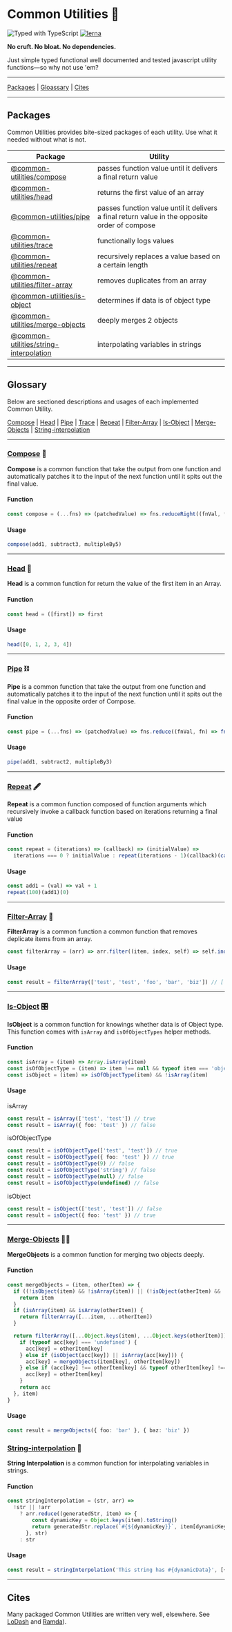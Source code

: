 # Common Utilities 🧰

![Typed with TypeScript](https://flat.badgen.net/badge/icon/Typed?icon=typescript&label&labelColor=blue&color=555555)
[![lerna](https://img.shields.io/badge/maintained%20with-lerna-cc00ff.svg)](https://lerna.js.org/)

**No cruft. No bloat. No dependencies.**

Just simple typed functional well documented and tested javascript utility functions—so why not use 'em?

---

[Packages](#packages) | [Gloassary](#glossary) | [Cites](#cites)

---

## Packages

Common Utilities provides bite-sized packages of each utility. Use what it needed without what is not.

| Package                                                                  | Utility                                                                                       |
| ------------------------------------------------------------------------ | --------------------------------------------------------------------------------------------- |
| [@common-utilities/compose](/packages/compose)                           | passes function value until it delivers a final return value                                  |
| [@common-utilities/head](/packages/head)                                 | returns the first value of an array                                                           |
| [@common-utilities/pipe](/packages/pipe)                                 | passes function value until it delivers a final return value in the opposite order of compose |
| [@common-utilities/trace](/packages/trace)                               | functionally logs values                                                                      |
| [@common-utilities/repeat](/packages/repeat)                             | recursively replaces a value based on a certain length                                        |
| [@common-utilities/filter-array](/packages/filter-array)                 | removes duplicates from an array                                                              |
| [@common-utilities/is-object](/packages/is-object)                       | determines if data is of object type                                                          |
| [@common-utilities/merge-objects](/packages/merge-objects)               | deeply merges 2 objects                                                                       |
| [@common-utilities/string-interpolation](/packages/string-interpolation) | interpolating variables in strings                                                            |

---

## Glossary

Below are sectioned descriptions and usages of each implemented Common Utility.

[Compose](#compose) | [Head](#head) | [Pipe](#pipe) | [Trace](#trace) | [Repeat](#repeat) | [Filter-Array](#filter-array) | [Is-Object](#is-object) | [Merge-Objects](#merge-objects) | [String-interpolation](#string-interpolation)

---

### [Compose](/packages/compose) 🚂

**Compose** is a common function that take the output from one function and automatically patches it to the input of the next function until it spits out the final value.

#### Function

```typescript
const compose = (...fns) => (patchedValue) => fns.reduceRight((fnVal, fn) => fn(fnVal), patchedValue)
```

#### Usage

```typescript
compose(add1, subtract3, multipleBy5)
```

---

### [Head](/packages/head) 👤

**Head** is a common function for return the value of the first item in an Array.

#### Function

```typescript
const head = ([first]) => first
```

#### Usage

```typescript
head([0, 1, 2, 3, 4])
```

---

### [Pipe](/packages/pipe) ⛓

**Pipe** is a common function that take the output from one function and automatically patches it to the input of the next function until it spits out the final value in the opposite order of Compose.

#### Function

```typescript
const pipe = (...fns) => (patchedValue) => fns.reduce((fnVal, fn) => fn(fnVal), patchedValue)
```

#### Usage

```typescript
pipe(add1, subtract2, multipleBy3)
```

---

### [Repeat](/packages/repeat) 🖋

**Repeat** is a common function composed of function arguments which recursively invoke a callback function based on iterations returning a final value

#### Function

```typescript
const repeat = (iterations) => (callback) => (initialValue) =>
  iterations === 0 ? initialValue : repeat(iterations - 1)(callback)(callback(initialValue))
```

#### Usage

```typescript
const add1 = (val) => val + 1
repeat(100)(add1)(0)
```

---

### [Filter-Array](/packages/filter-array) 🧹

**FilterArray** is a common function a common function that removes deplicate items from an array.

```typescript
const filterArray = (arr) => arr.filter((item, index, self) => self.indexOf(item) === index)
```

#### Usage

```typescript
const result = filterArray(['test', 'test', 'foo', 'bar', 'biz']) // ['test', 'foo', 'bar', 'biz'])
```

---

### [Is-Object](/packages/is-object) 🎛

**IsObject** is a common function for knowings whether data is of Object type.
This function comes with `isArray` and `isOfObjectTypes` helper methods.

#### Function

```typescript
const isArray = (item) => Array.isArray(item)
const isOfObjectType = (item) => item !== null && typeof item === 'object'
const isObject = (item) => isOfObjectType(item) && !isArray(item)
```

#### Usage

isArray

```typescript
const result = isArray(['test', 'test']) // true
const result = isArray({ foo: 'test' }) // false
```

isOfObjectType

```typescript
const result = isOfObjectType(['test', 'test']) // true
const result = isOfObjectType({ foo: 'test' }) // true
const result = isOfObjectType(9) // false
const result = isOfObjectType('string') // false
const result = isOfObjectType(null) // false
const result = isOfObjectType(undefined) // false
```

isObject

```typescript
const result = isObject(['test', 'test']) // false
const result = isObject({ foo: 'test' }) // true
```

---

### [Merge-Objects](/packages/merge-objects) 👯‍♂️

**MergeObjects** is a common function for merging two objects deeply.

#### Function

```typescript
const mergeObjects = (item, otherItem) => {
  if ((!isObject(item) && !isArray(item)) || (!isObject(otherItem) && !isArray(otherItem))) {
    return item
  }
  if (isArray(item) && isArray(otherItem)) {
    return filterArray([...item, ...otherItem])
  }

  return filterArray([...Object.keys(item), ...Object.keys(otherItem)]).reduce((acc, key: string) => {
    if (typeof acc[key] === 'undefined') {
      acc[key] = otherItem[key]
    } else if (isObject(acc[key]) || isArray(acc[key])) {
      acc[key] = mergeObjects(item[key], otherItem[key])
    } else if (acc[key] !== otherItem[key] && typeof otherItem[key] !== 'undefined') {
      acc[key] = otherItem[key]
    }
    return acc
  }, item)
}
```

#### Usage

```typescript
const result = mergeObjects({ foo: 'bar' }, { baz: 'biz' })
```

### [String-interpolation](/packages/string-interpolation) 🧵

**String Interpolation** is a common function for interpolating variables in strings.

#### Function

```typescript
const stringInterpolation = (str, arr) =>
  !str || !arr
    ? arr.reduce((generatedStr, item) => {
        const dynamicKey = Object.keys(item).toString()
        return generatedStr.replace(`#{${dynamicKey}}`, item[dynamicKey])
      }, str)
    : str
```

#### Usage

```typescript
const result = stringInterpolation('This string has #{dynamicData}', [{ dynamicData: 'a knot in it' }]) // This string has a knot in it
```

---

## Cites

Many packaged Common Utilities are written very well, elsewhere. See [LoDash](https://lodash.com/) and [Ramda](https://ramdajs.com/docs/)).
